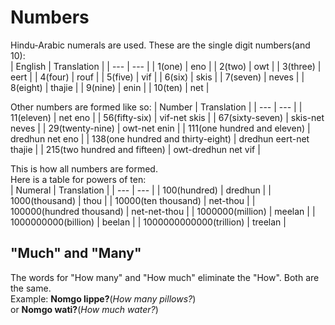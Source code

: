 # Numbers
Hindu-Arabic numerals are used.
These are the single digit numbers(and 10):  
| English | Translation |
| --- | --- |
| 1(one) | eno |
| 2(two) | owt |
| 3(three) | eert |
| 4(four) | rouf |
| 5(five) | vif |
| 6(six) | skis |
| 7(seven) | neves |
| 8(eight) | thajie |
| 9(nine) | enin |
| 10(ten) | net |

Other numbers are formed like so:
| Number | Translation |
| --- | --- |
| 11(eleven) | net eno |
| 56(fifty-six) | vif-net skis |
| 67(sixty-seven) | skis-net neves |
| 29(twenty-nine) | owt-net enin |
| 111(one hundred and eleven) | dredhun net eno |
| 138(one hundred and thirty-eight) | dredhun eert-net thajie |
| 215(two hundred and fifteen) | owt-dredhun net vif |

This is how all numbers are formed.  
Here is a table for powers of ten:  
| Numeral | Translation |
| --- | --- |
| 100(hundred) | dredhun |
| 1000(thousand) | thou |
| 10000(ten thousand) | net-thou |
| 100000(hundred thousand) | net-net-thou |
| 1000000(million) | meelan |
| 1000000000(billion) | beelan |
| 1000000000000(trillion) | treelan |

## "Much" and "Many"
The words for "How many" and "How much" eliminate the "How". Both are the same.  
Example: **Nomgo lippe?**(_How many pillows?_)  
or **Nomgo wati?**(_How much water?_)
